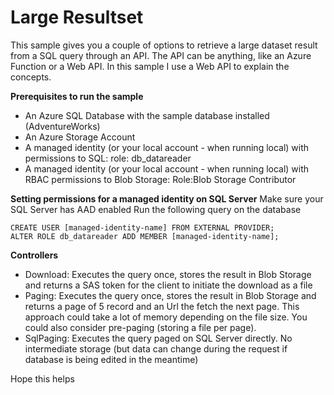 # Large Resultset

This sample gives you a couple of options to retrieve a large dataset result from a SQL query through an API.
The API can be anything, like an Azure Function or a Web API. In this sample I use a Web API to explain the concepts.

**Prerequisites to run the sample**

* An Azure SQL Database with the sample database installed (AdventureWorks)
* An Azure Storage Account
* A managed identity (or your local account - when running local) with permissions to SQL: role: db\_datareader
* A managed identity (or your local account - when running local) with RBAC permissions to Blob Storage: Role:Blob Storage Contributor


**Setting permissions for a managed identity on SQL Server**
Make sure your SQL Server has AAD enabled
Run the following query on the database

```
CREATE USER [managed-identity-name] FROM EXTERNAL PROVIDER;
ALTER ROLE db_datareader ADD MEMBER [managed-identity-name];
```


**Controllers**

* Download: Executes the query once, stores the result in Blob Storage and returns a SAS token for the client to initiate the download as a file
* Paging: Executes the query once, stores the result in Blob Storage and returns a page of 5 record and an Url the fetch the next page. This approach could take a lot of memory depending on the file size. You could also consider pre-paging (storing a file per page).
* SqlPaging: Executes the query paged on SQL Server directly. No intermediate storage (but data can change during the request if database is being edited in the meantime)


Hope this helps
